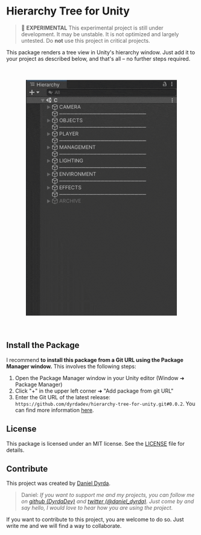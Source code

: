 # Hierarchy Tree for Unity

> 🧪 **EXPERIMENTAL** This experimental project is still under development. It may be unstable. It is not optimized and largely untested. Do **not** use this project in critical projects.

This package renders a tree view in Unity's hierarchy window. Just add it to your project as described below, and that's all – no further steps required.

<p align=center>
    <br>
    <br>
    <a href="./README.md">
        <img src="./Media/hierarchy_tree_demo_400.gif" alt="Demo video of the hierarchy tree package-"/>
    </a>
    <br>
    <br>
    <br>
</p>

## Install the Package

I recommend **to install this package from a Git URL using the Package Manager window.** This involves the following steps:

1. Open the Package Manager window in your Unity editor (Window ➜ Package Manager)
2. Click "+" in the upper left corner ➜ "Add package from git URL" 
4. Enter the Git URL of the latest release: ```https://github.com/dyrdadev/hierarchy-tree-for-unity.git#0.0.2```. You can find more information [here](https://docs.unity3d.com/Manual/upm-ui-giturl.html).

## License

This package is licensed under an MIT license. See the [LICENSE](/LICENSE.md) file for details. 

## Contribute

This project was created by [Daniel Dyrda](https://dyrda.page).

> Daniel: _If you want to support me and my projects, you can follow me on [github (DyrdaDev)](https://github.com/DyrdaDev) and [twitter (@daniel_dyrda)](https://twitter.com/daniel_dyrda). Just come by and say hello, I would love to hear how you are using the project._

If you want to contribute to this project, you are welcome to do so. Just write me and we will find a way to collaborate.
